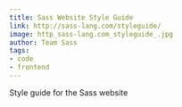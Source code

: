 ```yaml
---
title: Sass Website Style Guide
link: http://sass-lang.com/styleguide/
image: http_sass-lang.com_styleguide_.jpg
author: Team Sass
tags:
- code
- frontend
---
```


Style guide for the Sass website
